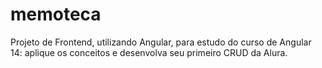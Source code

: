 # memoteca
Projeto de Frontend, utilizando Angular, para estudo do curso de Angular 14: aplique os conceitos e desenvolva seu primeiro CRUD da Alura.
